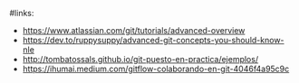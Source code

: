 #links:

- https://www.atlassian.com/git/tutorials/advanced-overview 
- https://dev.to/ruppysuppy/advanced-git-concepts-you-should-know-nle 
- http://tombatossals.github.io/git-puesto-en-practica/ejemplos/ 
- https://ihumai.medium.com/gitflow-colaborando-en-git-4046f4a95c9c
